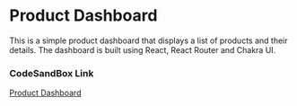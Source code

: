 # Product Dashboard
This is a simple product dashboard that displays a list of products and their details. The dashboard is built using React, React Router and Chakra UI.

### CodeSandBox Link
[Product Dashboard](https://codesandbox.io/p/github/citruspunch/Product-Dashboard/main?import=true)
